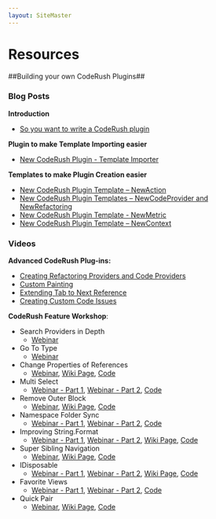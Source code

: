 ```yaml
---
layout: SiteMaster
---
```


# Resources #

##Building your own CodeRush Plugins##


### Blog Posts ###

**Introduction**

  * [So you want to write a CodeRush plugin](https://community.devexpress.com/blogs/rorybecker/archive/2014/02/18/so-you-want-to-write-a-coderush-plugin.aspx)

**Plugin to make Template Importing easier** 

  * [New CodeRush Plugin - Template Importer](https://community.devexpress.com/blogs/rorybecker/archive/2014/03/03/new-coderush-plugin-template-importer.aspx)

**Templates to make Plugin Creation easier**

  * [New CodeRush Plugin Template – NewAction](https://community.devexpress.com/blogs/rorybecker/archive/2014/02/27/new-coderush-plugin-template-newaction.aspx)
  * [New CodeRush Plugin Templates – NewCodeProvider and NewRefactoring](https://community.devexpress.com/blogs/rorybecker/archive/2014/03/04/new-coderush-plugin-templates-newcodeprovider-and-newrefactoring.aspx)
  * [New CodeRush Plugin Template - NewMetric](https://community.devexpress.com/blogs/rorybecker/archive/2014/03/17/new-coderush-plugin-template-newmetric.aspx)
  * [New CodeRush Plugin Template – NewContext](https://community.devexpress.com/blogs/rorybecker/archive/2014/04/24/new-coderush-plugin-template-newcontext.aspx)

### Videos ###

**Advanced CodeRush Plug-ins:** 

  * [Creating Refactoring Providers and Code Providers](https://www.youtube.com/watch?v=4Ia0ZcfuUNA)
  * [Custom Painting](https://www.youtube.com/watch?v=fC1Gi0goV6c)
  * [Extending Tab to Next Reference](https://www.youtube.com/watch?v=6fHwa4_nglw)
  * [Creating Custom Code Issues](https://www.youtube.com/watch?v=tVwbkDH-feg)

**CodeRush Feature Workshop**: 

  * Search Providers in Depth
	  * [Webinar](https://www.youtube.com/watch?v=5gARUMCdnJM)
  * Go To Type
	  * [Webinar](https://www.youtube.com/watch?v=lVVeBsi_5pQ)
  * Change Properties of References
	  * [Webinar](https://www.youtube.com/watch?v=CyCA5kwvxi0), [Wiki Page](https://code.google.com/p/dxcorecommunityplugins/wiki/CR_ProjectReferenceDefaults), [Code](https://code.google.com/p/dxcorecommunityplugins/source/browse/trunk/CR_ProjectReferenceDefaults)
  * Multi Select 
	  * [Webinar - Part 1](https://www.youtube.com/watch?v=MaHb40wyRAs), [Webinar - Part 2](https://www.youtube.com/watch?v=ShmEFJM8hN0), [Code](https://code.google.com/p/dxcorecommunityplugins/source/browse/trunk/CR_MultiSelect/)
  * Remove Outer Block
	  * [Webinar](https://www.youtube.com/watch?v=exJXrK1x1yw), [Wiki Page](https://code.google.com/p/dxcorecommunityplugins/wiki/CR_RemoveOuterBlock), [Code](https://code.google.com/p/dxcorecommunityplugins/source/browse/trunk/CR_RemoveOuterBlock)
  * Namespace Folder Sync 
	  * [Webinar - Part 1](https://www.youtube.com/watch?v=gCwegrbWk6s), [Webinar - Part 2](https://www.youtube.com/watch?v=sNR8RYL4EyQ), [Code](https://code.google.com/p/dxcorecommunityplugins/source/browse/trunk/CR_SyncNamespacesToFolder)
  * Improving String.Format 
	  * [Webinar - Part 1](https://www.youtube.com/watch?v=iIiytvG2zu8), [Webinar - Part 2](https://www.youtube.com/watch?v=MOwvcoCglFQ), [Wiki Page](https://code.google.com/p/dxcorecommunityplugins/wiki/CR_StringFormatter), [Code](https://code.google.com/p/dxcorecommunityplugins/source/browse/trunk/CR_StringFormatter)
  * Super Sibling Navigation
	  * [Webinar](https://www.youtube.com/watch?v=OgcsZdyo4zI), [Wiki Page](https://code.google.com/p/dxcorecommunityplugins/wiki/CR_SuperSiblingNav), [Code](https://code.google.com/p/dxcorecommunityplugins/source/browse/trunk/CR_SuperSiblingNav)
  * IDisposable 
	  * [Webinar - Part 1](https://www.youtube.com/watch?v=nwI3v_FSaRA), [Webinar - Part 2](https://www.youtube.com/watch?v=gkR2HGrpO2k), [Wiki Page](https://code.google.com/p/dxcorecommunityplugins/wiki/CR_Disposomatic), [Code](https://code.google.com/p/dxcorecommunityplugins/source/browse/trunk/CR_Dispos-o-matic)
  * Favorite Views 
	  * [Webinar - Part 1](https://www.youtube.com/watch?v=sXD5Rb30sTY), [Webinar - Part 2](https://www.youtube.com/watch?v=-HhBi6yaI64), [Code](https://code.google.com/p/dxcorecommunityplugins/source/browse/trunk/CR_FavoriteViews/)
  * Quick Pair
	  * [Webinar](https://www.youtube.com/watch?v=hxRZMgOF_qc), [Wiki Page](https://code.google.com/p/dxcorecommunityplugins/wiki/CR_QuickPair), [Code](https://code.google.com/p/dxcorecommunityplugins/source/browse/trunk/CR_QuickPair)